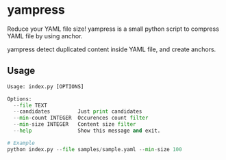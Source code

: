 # yampress

Reduce your YAML file size! yampress is a small python script to compress YAML file by using anchor.

yampress detect duplicated content inside YAML file, and create anchors.

## Usage

```python
Usage: index.py [OPTIONS]

Options:
  --file TEXT
  --candidates         Just print candidates
  --min-count INTEGER  Occurences count filter
  --min-size INTEGER   Content size filter
  --help               Show this message and exit.

# Example
python index.py --file samples/sample.yaml --min-size 100
```
